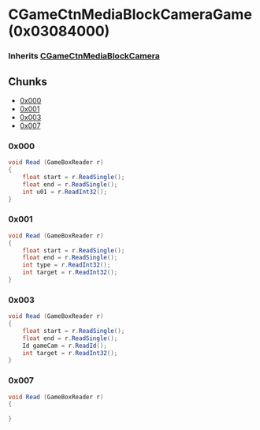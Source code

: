 # CGameCtnMediaBlockCameraGame (0x03084000)

### Inherits [CGameCtnMediaBlockCamera](CGameCtnMediaBlockCamera.md)

## Chunks

- [0x000](#0x000)
- [0x001](#0x001)
- [0x003](#0x003)
- [0x007](#0x007)

### 0x000

```cs
void Read (GameBoxReader r)
{
    float start = r.ReadSingle();
    float end = r.ReadSingle();
    int u01 = r.ReadInt32();
}
```

### 0x001

```cs
void Read (GameBoxReader r)
{
    float start = r.ReadSingle();
    float end = r.ReadSingle();
    int type = r.ReadInt32();
    int target = r.ReadInt32();
}
```

### 0x003

```cs
void Read (GameBoxReader r)
{
    float start = r.ReadSingle();
    float end = r.ReadSingle();
    Id gameCam = r.ReadId();
    int target = r.ReadInt32();
}
```

### 0x007

```cs
void Read (GameBoxReader r)
{
    
}
```
